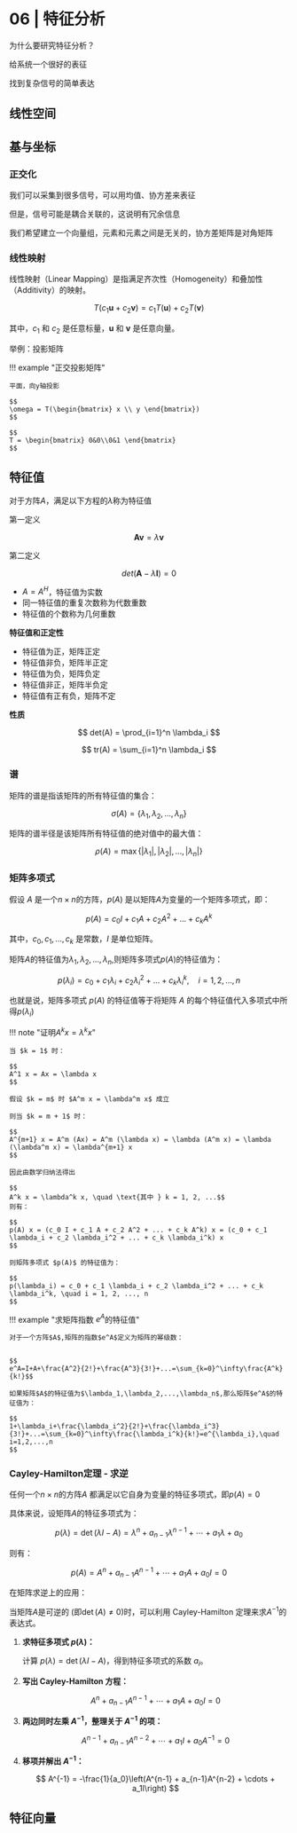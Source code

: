# 06 | 特征分析


为什么要研究特征分析？


给系统一个很好的表征

找到复杂信号的简单表达






## 线性空间



## 基与坐标

### 正交化


我们可以采集到很多信号，可以用均值、协方差来表征


但是，信号可能是耦合关联的，这说明有冗余信息

我们希望建立一个向量组，元素和元素之间是无关的，协方差矩阵是对角矩阵







### 线性映射

线性映射（Linear Mapping）是指满足齐次性（Homogeneity）和叠加性（Additivity）的映射。

$$
T(c_1\mathbf{u} + c_2\mathbf{v}) = c_1T(\mathbf{u}) + c_2T(\mathbf{v})
$$

其中，$c_1$ 和 $c_2$ 是任意标量，$\mathbf{u}$ 和 $\mathbf{v}$ 是任意向量。


举例：投影矩阵

!!! example "正交投影矩阵"

    平面，向y轴投影

    $$
    \omega = T(\begin{bmatrix} x \\ y \end{bmatrix})
    $$

    $$
    T = \begin{bmatrix} 0&0\\0&1 \end{bmatrix}
    $$


## 特征值

对于方阵$A$，满足以下方程的$\lambda$称为特征值

第一定义

$$
\mathbf{A} \mathbf{v} = \lambda \mathbf{v}
$$

第二定义

$$
det(\mathbf{A} - \lambda \mathbf{I}) = 0
$$


- $A = A^H$，特征值为实数
- 同一特征值的重复次数称为代数重数
- 特征值的个数称为几何重数

**特征值和正定性**

- 特征值为正，矩阵正定
- 特征值非负，矩阵半正定
- 特征值为负，矩阵负定
- 特征值非正，矩阵半负定
- 特征值有正有负，矩阵不定

**性质**

$$
det(A) = \prod_{i=1}^n \lambda_i
$$

$$
tr(A) = \sum_{i=1}^n \lambda_i
$$

### 谱

矩阵的谱是指该矩阵的所有特征值的集合：


$$
\sigma(A)=\{\lambda_1,\lambda_2,...,\lambda_n\}
$$

矩阵的谱半径是该矩阵所有特征值的绝对值中的最大值：

$$
\rho(A)=\max\{|\lambda_1|,|\lambda_2|,...,|\lambda_n|\}
$$


### 矩阵多项式

假设 $A$ 是一个$n\times n$的方阵，$p(A)$ 是以矩阵$A$为变量的一个矩阵多项式，即：

$$
p(A)=c_0I+c_1A+c_2A^2+...+c_kA^k
$$

其中，$c_0, c_1, . . . , c_k$ 是常数，$I$ 是单位矩阵。


矩阵$A$的特征值为$\lambda_1,\lambda_2,...,\lambda_n$,则矩阵多项式$p(A)$的特征值为：

$$
p(\lambda_i)=c_0+c_1\lambda_i+c_2\lambda_i^2+...+c_k\lambda_i^k,\quad i=1,2,...,n
$$


也就是说，矩阵多项式 $p(A)$ 的特征值等于将矩阵 $A$ 的每个特征值代入多项式中所得$p(\lambda_i)$


!!! note "证明$A^k x = \lambda^k x$"
    

    当 $k = 1$ 时：

    $$
    A^1 x = Ax = \lambda x
    $$

    假设 $k = m$ 时 $A^m x = \lambda^m x$ 成立
    
    则当 $k = m + 1$ 时：

    $$
    A^{m+1} x = A^m (Ax) = A^m (\lambda x) = \lambda (A^m x) = \lambda (\lambda^m x) = \lambda^{m+1} x
    $$

    因此由数学归纳法得出

    $$
    A^k x = \lambda^k x, \quad \text{其中 } k = 1, 2, ...$$
    则有：
    
    $$
    p(A) x = (c_0 I + c_1 A + c_2 A^2 + ... + c_k A^k) x = (c_0 + c_1 \lambda_i + c_2 \lambda_i^2 + ... + c_k \lambda_i^k) x
    $$

    则矩阵多项式 $p(A)$ 的特征值为：
    
    $$
    p(\lambda_i) = c_0 + c_1 \lambda_i + c_2 \lambda_i^2 + ... + c_k \lambda_i^k, \quad i = 1, 2, ..., n
    $$

!!! example "求矩阵指数 $e^A$的特征值"

    对于一个方阵$A$,矩阵的指数$e^A$定义为矩阵的幂级数：


    $$
    e^A=I+A+\frac{A^2}{2!}+\frac{A^3}{3!}+...=\sum_{k=0}^\infty\frac{A^k}{k!}$$

    如果矩阵$A$的特征值为$\lambda_1,\lambda_2,...,\lambda_n$,那么矩阵$e^A$的特征值为：

    $$
    1+\lambda_i+\frac{\lambda_i^2}{2!}+\frac{\lambda_i^3}{3!}+...=\sum_{k=0}^\infty\frac{\lambda_i^k}{k!}=e^{\lambda_i},\quad i=1,2,...,n
    $$


### Cayley-Hamilton定理 - 求逆

任何一个$n\times n$的方阵$A$ 都满足以它自身为变量的特征多项式，即$p(A)=0$

具体来说，设矩阵$A$的特征多项式为：

$$
p(\lambda)=\det\left(\lambda I-A\right)=\lambda^n+a_{n-1}\lambda^{n-1}+\cdots+a_1\lambda+a_0
$$

则有：


$$
p(A)=A^n+a_{n-1}A^{n-1}+\cdots+a_1A+a_0I=0
$$

在矩阵求逆上的应用：

当矩阵$A$是可逆的 (即$\det(A)\neq0$)时，可以利用 Cayley-Hamilton 定理来求$A^{-1}$的表达式。


1. **求特征多项式 $p(\lambda)$：**

   计算 $p(\lambda) = \det(\lambda I - A)$，得到特征多项式的系数 $a_i$。

2. **写出 Cayley-Hamilton 方程：**

   $$
   A^n + a_{n-1}A^{n-1} + \cdots + a_1A + a_0I = 0
   $$

3. **两边同时左乘 $A^{-1}$，整理关于 $A^{-1}$ 的项：**

   $$
   A^{n-1} + a_{n-1}A^{n-2} + \cdots + a_1I + a_0A^{-1} = 0
   $$

4. **移项并解出 $A^{-1}$：**

   $$
   A^{-1} = -\frac{1}{a_0}\left(A^{n-1} + a_{n-1}A^{n-2} + \cdots + a_1I\right)
   $$












## 特征向量

